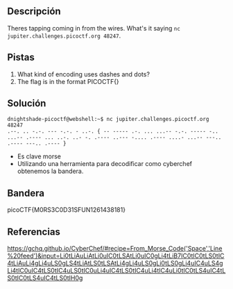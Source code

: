 ## Descripción
Theres tapping coming in from the wires. What's it saying `nc jupiter.challenges.picoctf.org 48247`.

## Pistas 
1. What kind of encoding uses dashes and dots?
2. The flag is in the format PICOCTF{}

## Solución

```
dnightshade-picoctf@webshell:~$ nc jupiter.challenges.picoctf.org 48247
.--. .. -.-. --- -.-. - ..-. { -- ----- .-. ... ...-- -.-. ----- -.. ...-- .---- ... ..-. ..- -. .---- ..--- -.... .---- ....- ...-- ---.. .---- ---.. .---- } 

```
- Es clave morse
- Utilizando una herramienta para decodificar como cyberchef obtenemos la bandera.
## Bandera
picoCTF{M0RS3C0D31SFUN1261438181}

## Referencias
https://gchq.github.io/CyberChef/#recipe=From_Morse_Code('Space','Line%20feed')&input=Li0tLiAuLiAtLi0uIC0tLSAtLi0uIC0gLi4tLiB7IC0tIC0tLS0tIC4tLiAuLi4gLi4uLS0gLS4tLiAtLS0tLSAtLi4gLi4uLS0gLi0tLS0gLi4uIC4uLS4gLi4tIC0uIC4tLS0tIC4uLS0tIC0uLi4uIC4tLS0tIC4uLi4tIC4uLi0tIC0tLS4uIC4tLS0tIC0tLS4uIC4tLS0tIH0g